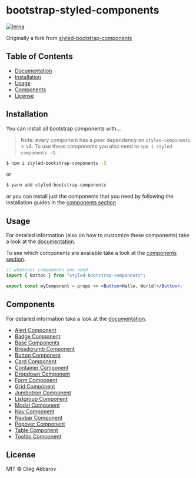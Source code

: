 # bootstrap-styled-components

<!-- [![npm](https://img.shields.io/npm/v/styled-bootstrap-components.svg?style=flat-square)](https://www.npmjs.com/package/styled-bootstrap-components) -->
<!-- [![Travis branch](https://img.shields.io/travis/aichbauer/styled-bootstrap-components/master.svg?style=flat-square)](https://travis-ci.org/aichbauer/styled-bootstrap-components) -->
<!-- [![Codecov branch](https://img.shields.io/codecov/c/github/aichbauer/styled-bootstrap-components/master.svg?style=flat-square)](https://codecov.io/gh/aichbauer/styled-bootstrap-components) -->
<!-- [![storybook](https://img.shields.io/badge/docs%20with-storybook-f1618c.svg?style=flat-square)](https://aichbauer.github.io/styled-bootstrap-components) -->

[![lerna](https://img.shields.io/badge/maintained%20with-lerna-cc00ff.svg?style=flat-square)](https://lernajs.io/)

Originally a fork from [styled-bootstrap-components](https://github.com/aichbauer/styled-bootstrap-components)

## Table of Contents

- [Documentation](https://aichbauer.github.io/styled-bootstrap-components)
- [Installation](#installation)
- [Usage](#Usage)
- [Components](#components)
- [License](#license)

## Installation

You can install all bootstrap components with...

> Note: every component has a peer dependency on `styled-components` > v4. To use these components you also need to `npm i styled-components -S`.

```sh
$ npm i styled-bootstrap-components -S
```

or

```sh
$ yarn add styled-bootstrap-components
```

or you can install just the components that you need by following the installation guides in the [components section](#components).

## Usage

For detailed information (also on how to customize these components) take a look at the [documentation](https://aichbauer.github.io/styled-bootstrap-components).

To see which components are available take a look at the [components section](#components).

```jsx
// whatever components you need
import { Button } from "styled-bootstrap-components";

export const myComponent = props => <Button>Hello, World!</Button>;
```

## Components

For detailed information take a look at the [documentation](https://aichbauer.github.io/styled-bootstrap-components).

- [Alert Component](https://github.com/aichbauer/styled-bootstrap-components/tree/master/packages/styled-alert-component#readme)
- [Badge Component](https://github.com/aichbauer/styled-bootstrap-components/tree/master/packages/styled-badge-component#readme)
- [Base Components](https://github.com/aichbauer/styled-bootstrap-components/tree/master/packages/styled-base-components#readme)
- [Breadcrumb Component](https://github.com/aichbauer/styled-bootstrap-components/tree/master/packages/styled-breadcrumb-component#readme)
- [Button Component](https://github.com/aichbauer/styled-bootstrap-components/tree/master/packages/styled-button-component#readme)
- [Card Component](https://github.com/aichbauer/styled-bootstrap-components/tree/master/packages/styled-card-component#readme)
- [Container Component](https://github.com/aichbauer/styled-bootstrap-components/tree/master/packages/styled-container-component#readme)
- [Dropdown Component](https://github.com/aichbauer/styled-bootstrap-components/tree/master/packages/styled-dropdown-component#readme)
- [Form Component](https://github.com/aichbauer/styled-bootstrap-components/tree/master/packages/styled-form-component#readme)
- [Grid Component](https://github.com/aichbauer/styled-bootstrap-components/tree/master/packages/styled-grid-system-component#readme)
- [Jumbotron Component](https://github.com/aichbauer/styled-bootstrap-components/tree/master/packages/styled-jumbotron-component#readme)
- [Listgroup Component](https://github.com/aichbauer/styled-bootstrap-components/tree/master/packages/styled-listgroup-component#readme)
- [Modal Component](https://github.com/aichbauer/styled-bootstrap-components/tree/master/packages/styled-modal-component#readme)
- [Nav Component](https://github.com/aichbauer/styled-bootstrap-components/tree/master/packages/styled-nav-component#readme)
- [Navbar Component](https://github.com/aichbauer/styled-bootstrap-components/tree/master/packages/styled-navbar-component#readme)
- [Popover Component](https://github.com/aichbauer/styled-bootstrap-components/tree/master/packages/styled-popover-component#readme)
- [Table Component](https://github.com/aichbauer/styled-bootstrap-components/tree/master/packages/styled-table-component#readme)
- [Tooltip Component](https://github.com/aichbauer/styled-bootstrap-components/tree/master/packages/styled-tooltip-component#readme)

## License

MIT © Oleg Akbarov
